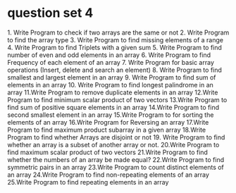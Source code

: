 <h1>question set 4</h1>
1. Write Program to check if two arrays are the same or not
2. Write Program to find the array type
3. Write Program to find missing elements of a range
4. Write Program to find Triplets with a given sum
5. Write Program to find number of even and odd elements in an array
6. Write Program to find Frequency of each element of an array
7. Write Program for basic array operations (Insert, delete and search an element)
8. Write Program to find smallest and largest element in an array
9. Write Program to find sum of elements in an array
10. Write Program to find longest palindrome in an array
11.Write Program to remove duplicate elements in an array
12.Write Program to find minimum scalar product of two vectors
13.Write Program to find sum of positive square elements in an array
14.Write Program to find second smallest element in an array
15.Write Program to for sorting the elements of an array
16.Write Program for Reversing an array
17.Write Program to find maximum product subarray in a given array
18.Write Program to find whether Arrays are disjoint or not
19. Write Program to find whether an array is a subset of another array or not.
20.Write Program to find maximum scalar product of two vectors
21.Write Program to find whether the numbers of an array be made equal?
22.Write Program to find symmetric pairs in an array
23.Write Program to count distinct elements of an array
24.Write Program to find non-repeating elements of an array
25.Write Program to find repeating elements in an array